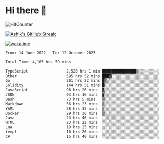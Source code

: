 # Hi there 👋

![HitCounter](https://hits.seeyoufarm.com/api/count/incr/badge.svg?url=https%3A%2F%2Fgithub.com%2Fashrhmn1212%2Fhit-counter)

<!-- ![Contribution Graph](https://github-readme-activity-graph.cyclic.app/graph?username=ashrhmn) -->


<!-- [![Top Langs](https://github-readme-stats.vercel.app/api/top-langs/?username=ashrhmn&layout=compact&theme=synthwave&langs_count=10&card_width=445)](https://github.com/anuraghazra/github-readme-stats) -->

[![Ashik's GitHub Streak](https://github-readme-streak-stats.herokuapp.com/?user=ashrhmn&theme=blood&fire=DD7F1C&background=151515&dates=9f9f9f&border=DD2727)](https://git.io/streak-stats)

<!-- ![Ashik's GitHub stats](https://github-readme-stats.vercel.app/api/?username=ashrhmn&show_icons=true&title_color=fff&icon_color=79ff97&text_color=9f9f9f&bg_color=151515) -->

[![wakatime](https://wakatime.com/badge/user/3df86613-ba63-4631-8e65-0ff18e7becad.svg)](https://wakatime.com/@3df86613-ba63-4631-8e65-0ff18e7becad)

<!--START_SECTION:waka-->

```txt
From: 14 June 2022 - To: 12 October 2025

Total Time: 4,105 hrs 59 mins

TypeScript                 2,520 hrs 1 min ███████████████▒░░░░░░░░░   61.38 %
Other                      595 hrs 52 mins ███▓░░░░░░░░░░░░░░░░░░░░░   14.51 %
Go                         201 hrs 22 mins █▒░░░░░░░░░░░░░░░░░░░░░░░   04.90 %
Solidity                   144 hrs 51 mins █░░░░░░░░░░░░░░░░░░░░░░░░   03.53 %
JavaScript                 96 hrs 26 mins  ▓░░░░░░░░░░░░░░░░░░░░░░░░   02.35 %
JSON                       93 hrs 16 mins  ▓░░░░░░░░░░░░░░░░░░░░░░░░   02.27 %
Bash                       73 hrs 5 mins   ▒░░░░░░░░░░░░░░░░░░░░░░░░   01.78 %
Markdown                   56 hrs 23 mins  ▒░░░░░░░░░░░░░░░░░░░░░░░░   01.37 %
YAML                       38 hrs 35 mins  ▒░░░░░░░░░░░░░░░░░░░░░░░░   00.94 %
Docker                     29 hrs 30 mins  ▒░░░░░░░░░░░░░░░░░░░░░░░░   00.72 %
Java                       23 hrs 46 mins  ░░░░░░░░░░░░░░░░░░░░░░░░░   00.58 %
HTML                       23 hrs 22 mins  ░░░░░░░░░░░░░░░░░░░░░░░░░   00.57 %
Lua                        19 hrs 25 mins  ░░░░░░░░░░░░░░░░░░░░░░░░░   00.47 %
templ                      16 hrs 26 mins  ░░░░░░░░░░░░░░░░░░░░░░░░░   00.40 %
C#                         15 hrs 40 mins  ░░░░░░░░░░░░░░░░░░░░░░░░░   00.38 %
```

<!--END_SECTION:waka-->


<!--### Most Used Languages 
<img src="https://wakatime.com/share/@ashrhmn/24ecb986-5bf8-4607-af7f-0aab08908d8c.png" />

### Favourite Tools
<img src="https://wakatime.com/share/@ashrhmn/f4e08015-f3bc-460a-9228-95a3ba11c604.png" />-->
